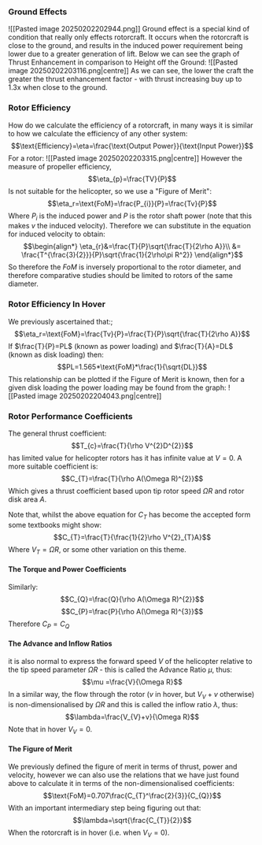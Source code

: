 ### Ground Effects
![[Pasted image 20250202202944.png]]
Ground effect is a special kind of condition that really only effects rotorcraft. It occurs when the rotorcraft is close to the ground, and results in the induced power requirement being lower due to a greater generation of lift.
Below we can see the graph of Thrust Enhancement in comparison to Height off the Ground:
![[Pasted image 20250202203116.png|centre]]
As we can see, the lower the craft the greater the thrust enhancement factor - with thrust increasing buy up to 1.3x when close to the ground.
### Rotor Efficiency
How do we calculate the efficiency of a rotorcraft, in many ways it is similar to how we calculate the efficiency of any other system:
$$\text{Efficiency}=\eta=\frac{\text{Output Power}}{\text{Input Power}}$$
For a rotor:
![[Pasted image 20250202203315.png|centre]]
However the measure of propeller efficiency,
$$\eta_{p}=\frac{TV}{P}$$
Is not suitable for the helicopter, so we use a "Figure of Merit":
$$\eta_r=\text{FoM}=\frac{P_{i}}{P}=\frac{Tv}{P}$$
Where $P_{i}$ is the induced power and $P$ is the rotor shaft power (note that this makes $v$ the induced velocity).
Therefore we can substitute in the equation for induced velocity to obtain:
$$\begin{align*}
\eta_{r}&=\frac{T}{P}\sqrt{\frac{T}{2\rho A}}\\
&= \frac{T^{\frac{3}{2}}}{P}\sqrt{\frac{1}{2\rho\pi R^2}}
\end{align*}$$
So therefore the $FoM$ is inversely proportional to the rotor diameter, and therefore comparative studies should be limited to rotors of the same diameter.
### Rotor Efficiency In Hover
We previously ascertained that:;
$$\eta_r=\text{FoM}=\frac{Tv}{P}=\frac{T}{P}\sqrt{\frac{T}{2\rho A}}$$
If $\frac{T}{P}=PL$ (known as power loading) and $\frac{T}{A}=DL$ (known as disk loading) then:
$$PL=1.565*\text{FoM}*\frac{1}{\sqrt{DL}}$$
This relationship can be plotted if the Figure of Merit is known, then for a given disk loading the power loading may be found from the graph:
![[Pasted image 20250202204043.png|centre]]
### Rotor Performance Coefficients
The general thrust coefficient:
$$T_{c}=\frac{T}{\rho V^{2}D^{2}}$$
has limited value for helicopter rotors has it has infinite value at $V=0$.
A more suitable coefficient is:
$$C_{T}=\frac{T}{\rho A(\Omega R)^{2}}$$
Which gives a thrust coefficient based upon tip rotor speed $\Omega R$ and rotor disk area $A$.

Note that, whilst the above equation for $C_{T}$ has become the accepted form some textbooks might show:
$$C_{T}=\frac{T}{\frac{1}{2}\rho V^{2}_{T}A}$$
Where $V_{T}=\Omega R$, or some other variation on this theme.
#### The Torque and Power Coefficients
Similarly:
$$C_{Q}=\frac{Q}{\rho A(\Omega R)^{2}}$$
$$C_{P}=\frac{P}{\rho A(\Omega R)^{3}}$$
Therefore $C_{P}=C_{Q}$
#### The Advance and Inflow Ratios
it is also normal to express the forward speed $V$ of the helicopter relative to the tip speed parameter $\Omega R$ - this is called the Advance Ratio $\mu$, thus:
$$\mu =\frac{V}{\Omega R}$$
In a similar way, the flow through the rotor ($v$ in hover, but $V_{V}+v$ otherwise) is non-dimensionalised by $\Omega R$ and this is called the inflow ratio $\lambda$, thus:
$$\lambda=\frac{V_{V}+v}{\Omega R}$$
Note that in hover $V_{V}=0$.
#### The Figure of Merit
We previously defined the figure of merit in terms of thrust, power and velocity, however we can also use the relations that we have just found above to calculate it in terms of the non-dimensionalised coefficients:
$$\text{FoM}=0.707\frac{C_{T}^\frac{2}{3}}{C_{Q}}$$
With an important intermediary step being figuring out that:
$$\lambda=\sqrt{\frac{C_{T}}{2}}$$
When the rotorcraft is in hover (i.e. when $V_{V}=0)$.
